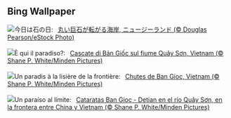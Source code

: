 ## Bing Wallpaper
![](https://www.bing.com/th?id=OHR.BouldersNZ_JA-JP7494581439_UHD.jpg&w=1000)今日は石の日:&nbsp;&ensp;[丸い巨石が転がる海岸, ニュージーランド (© Douglas Pearson/eStock Photo)](https://www.bing.com/th?id=OHR.BouldersNZ_JA-JP7494581439_UHD.jpg)
<br><br/>
![](https://www.bing.com/th?id=OHR.VietnamFalls_IT-IT3525554686_UHD.jpg&w=1000)È qui il paradiso?:&nbsp;&ensp;[Cascate di Bản Giốc sul fiume Quây Sơn, Vietnam (© Shane P. White/Minden Pictures)](https://www.bing.com/th?id=OHR.VietnamFalls_IT-IT3525554686_UHD.jpg)
<br><br/>
![](https://www.bing.com/th?id=OHR.VietnamFalls_FR-FR1506770845_UHD.jpg&w=1000)Un paradis à la lisière de la frontière:&nbsp;&ensp;[Chutes de Ban Gioc, Vietnam (© Shane P. White/Minden Pictures)](https://www.bing.com/th?id=OHR.VietnamFalls_FR-FR1506770845_UHD.jpg)
<br><br/>
![](https://www.bing.com/th?id=OHR.VietnamFalls_ES-ES5222423755_UHD.jpg&w=1000)Un paraíso al límite:&nbsp;&ensp;[Cataratas Ban Gioc - Detian en el río Quây Sơn, en la frontera entre China y Vietnam (© Shane P. White/Minden Pictures)](https://www.bing.com/th?id=OHR.VietnamFalls_ES-ES5222423755_UHD.jpg)
<br><br/>
